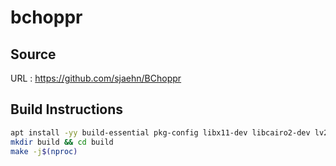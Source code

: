 # bchoppr

## Source
URL : https://github.com/sjaehn/BChoppr

## Build Instructions
```sh
apt install -yy build-essential pkg-config libx11-dev libcairo2-dev lv2-dev
mkdir build && cd build
make -j$(nproc)
```

